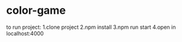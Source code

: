 # color-game

to run project:
1.clone project
2.npm install
3.npm run start
4.open in localhost:4000
